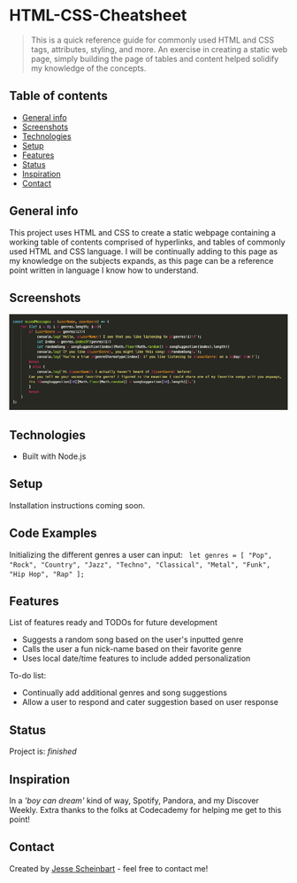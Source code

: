 # HTML-CSS-Cheatsheet
> This is a quick reference guide for commonly used HTML and CSS tags, attributes, styling, and more. An exercise in creating a static web page, simply building the page of tables and content helped solidify my knowledge of the concepts.

## Table of contents
* [General info](#general-info)
* [Screenshots](#screenshots)
* [Technologies](#technologies)
* [Setup](#setup)
* [Features](#features)
* [Status](#status)
* [Inspiration](#inspiration)
* [Contact](#contact)

## General info
This project uses HTML and CSS to create a static webpage containing a working table of contents comprised of hyperlinks, and tables of commonly used HTML and CSS language. I will be continually adding to this page as my knowledge on the subjects expands, as this page can be a reference point written in language I know how to understand.

## Screenshots
![alt text](https://github.com/jscheinbart/Mixed-Messages/blob/main/Screenshot.png)

## Technologies
* Built with Node.js

## Setup
Installation instructions coming soon.

## Code Examples
Initializing the different genres a user can input:
`
let genres = [
    "Pop",
    "Rock",
    "Country",
    "Jazz",
    "Techno",
    "Classical",
    "Metal",
    "Funk",
    "Hip Hop",
    "Rap"
];`

## Features
List of features ready and TODOs for future development
* Suggests a random song based on the user's inputted genre
* Calls the user a fun nick-name based on their favorite genre
* Uses local date/time features to include added personalization

To-do list:
* Continually add additional genres and song suggestions 
* Allow a user to respond and cater suggestion based on user response

## Status
Project is: _finished_

## Inspiration
In a _'boy can dream'_ kind of way, Spotify, Pandora, and my Discover Weekly. Extra thanks to the folks at Codecademy for helping me get to this point!

## Contact
Created by [Jesse Scheinbart](https://www.linkedin.com/in/jesse-scheinbart/) - feel free to contact me!
